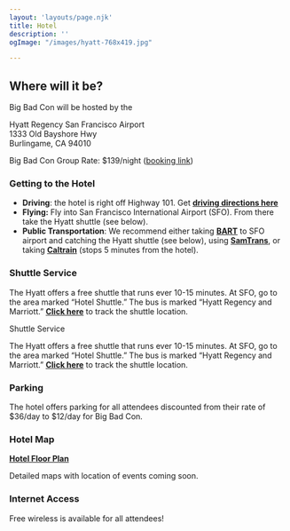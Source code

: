 ```yaml
---
layout: 'layouts/page.njk'
title: Hotel
description: ''
ogImage: "/images/hyatt-768x419.jpg"

---
```

## Where will it be?

Big Bad Con will be hosted by the 

Hyatt Regency San Francisco Airport  
1333 Old Bayshore Hwy  
Burlingame, CA 94010

Big Bad Con Group Rate: $139/night ([booking link](https://www.hyatt.com/en-US/group-booking/SFOBU/G-BBC3))

### Getting to the Hotel

* **Driving**: the hotel is right off Highway 101. Get [**driving directions here**](https://goo.gl/maps/7Jthy6QnQY9TMSPF9)
* **Flying:** Fly into San Francisco International Airport (SFO). From there take the Hyatt shuttle (see below).
* **Public Transportation**: We recommend either taking [**BART**](https://www.bart.gov/) to SFO airport and catching the Hyatt shuttle (see below), using [**SamTrans**](http://www.samtrans.com/), or taking [**Caltrain**](http://www.caltrain.com/) (stops 5 minutes from the hotel).

### Shuttle Service

The Hyatt offers a free shuttle that runs ever 10-15 minutes. At SFO, go to the area marked “Hotel Shuttle.” The bus is marked “Hyatt Regency and Marriott.” [**Click here**](https://ips-systems.com/Sentry/Anon/40) to track the shuttle location.

Shuttle Service

The Hyatt offers a free shuttle that runs ever 10-15 minutes. At SFO, go to the area marked “Hotel Shuttle.” The bus is marked “Hyatt Regency and Marriott.” [**Click here**](https://ips-systems.com/Sentry/Anon/40) to track the shuttle location.

### Parking

The hotel offers parking for all attendees discounted from their rate of $36/day to $12/day for Big Bad Con.

### Hotel Map

[**Hotel Floor Plan**](https://assets.hyatt.com/content/dam/hyatt/hyattdam/documents/2016/10/11/1828/SFOBU-Hyatt-Regency-San-Francisco-Airport-Floor-Plan-101116.pdf)

Detailed maps with location of events coming soon.

### Internet Access

Free wireless is available for all attendees!